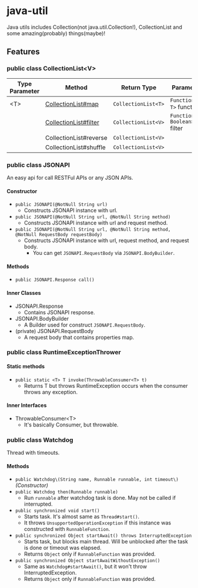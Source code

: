 # java-util
Java utils includes Collection(not java.util.Collection!), CollectionList and some amazing(probably) things(maybe)!

## Features

### public class CollectionList\<V\>

| Type Parameter | Method | Return Type | Parameter |
| ----- | ----- | ----- | ----- |
| \<T\> | [CollectionList#map](https://developer.mozilla.org/en-US/docs/Web/JavaScript/Reference/Global_Objects/Array/map) | `CollectionList<T>` | `Function<V, T>` function |
| | [CollectionList#filter](https://developer.mozilla.org/en-US/docs/Web/JavaScript/Reference/Global_Objects/Array/filter) | `CollectionList<V>` | `Function<V, Boolean>` filter |
| | CollectionList#reverse | `CollectionList<V>` | |
| | CollectionList#shuffle | `CollectionList<V>` | |

### public class JSONAPI
An easy api for call RESTFul APIs or any JSON APIs.

#### Constructor
- `public JSONAPI(@NotNull String url)`
  - Constructs JSONAPI instance with url.
- `public JSONAPI(@NotNull String url, @NotNull String method)`
  - Constructs JSONAPI instance with url and request method.
- `public JSONAPI(@NotNull String url, @NotNull String method, @NotNull RequestBody requestBody)`
  - Constructs JSONAPI instance with url, request method, and request body.
    - You can get `JSONAPI.RequestBody` via `JSONAPI.BodyBuilder`.

#### Methods
- `public JSONAPI.Response call()`

#### Inner Classes
- JSONAPI.Response
  - Contains JSONAPI response.
- JSONAPI.BodyBuilder
  - A Builder used for construct `JSONAPI.RequestBody`.
- (private) JSONAPI.RequestBody
  - A request body that contains properties map.

### public class RuntimeExceptionThrower

#### Static methods
- `public static <T> T invoke(ThrowableConsumer<T> t)`
  - Returns T but throws RuntimeException occurs when the consumer throws any exception.

#### Inner Interfaces
- ThrowableConsumer\<T\>
  - It's basically Consumer, but throwable.

### public class Watchdog
Thread with timeouts.

#### Methods
- `public Watchdog\(String name, Runnable runnable, int timeout\)` *\(Constructor\)*
- `public Watchdog then(Runnable runnable)`
  - Run `runnable` after watchdog task is done. May not be called if interrupted.
- `public synchronized void start()`
  - Starts task. It's almost same as `Thread#start()`.
  - It throws `UnsupportedOperationException` if this instance was constructed with `RunnableFunction`.
- `public synchronized Object startAwait() throws InterruptedException`
  - Starts task, but blocks main thread. Will be unblocked after the task is done or timeout was elapsed.
  - Returns `Object` only if `RunnableFunction` was provided.
- `public synchronized Object startAwaitWithoutException()`
  - Same as `Watchdog#startAwait()`, but it won't throw InterruptedException.
  - Returns `Object` only if `RunnableFunction` was provided.